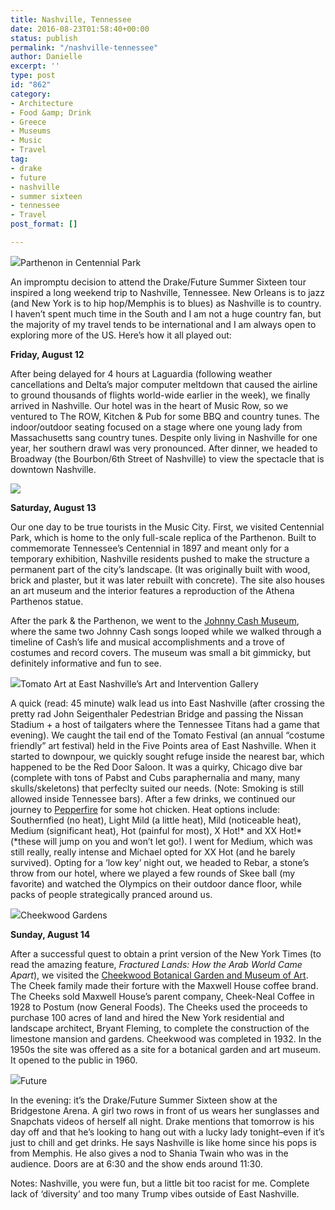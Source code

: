 ```yaml
---
title: Nashville, Tennessee
date: 2016-08-23T01:58:40+00:00
status: publish
permalink: "/nashville-tennessee"
author: Danielle
excerpt: ''
type: post
id: "862"
category:
- Architecture
- Food &amp; Drink
- Greece
- Museums
- Music
- Travel
tag:
- drake
- future
- nashville
- summer sixteen
- tennessee
- Travel
post_format: []

---
```

![](https://c7.staticflickr.com/9/8342/29062693342_c33e38e7f2_z.jpg)Parthenon in Centennial Park

An impromptu decision to attend the Drake/Future Summer Sixteen tour inspired a long weekend trip to Nashville, Tennessee. New Orleans is to jazz (and New York is to hip hop/Memphis is to blues) as Nashville is to country. I haven’t spent much time in the South and I am not a huge country fan, but the majority of my travel tends to be international and I am always open to exploring more of the US. Here’s how it all played out:

**Friday, August 12**

After being delayed for 4 hours at Laguardia (following weather cancellations and Delta’s major computer meltdown that caused the airline to ground thousands of flights world-wide earlier in the week), we finally arrived in Nashville. Our hotel was in the heart of Music Row, so we ventured to The ROW, Kitchen & Pub for some BBQ and country tunes. The indoor/outdoor seating focused on a stage where one young lady from Massachusetts sang country tunes. Despite only living in Nashville for one year, her southern drawl was very pronounced. After dinner, we headed to Broadway (the Bourbon/6th Street of Nashville) to view the spectacle that is downtown Nashville.

![](https://c5.staticflickr.com/9/8452/29062694332_523db9a574_z.jpg)

**Saturday, August 13**

Our one day to be true tourists in the Music City. First, we visited Centennial Park, which is home to the only full-scale replica of the Parthenon. Built to commemorate Tennessee’s Centennial in 1897 and meant only for a temporary exhibition, Nashville residents pushed to make the structure a permanent part of the city’s landscape. (It was originally built with wood, brick and plaster, but it was later rebuilt with concrete). The site also houses an art museum and the interior features a reproduction of the Athena Parthenos statue.

After the park & the Parthenon, we went to the [Johnny Cash Museum](http://www.johnnycashmuseum.com/), where the same two Johnny Cash songs looped while we walked through a timeline of Cash’s life and musical accomplishments and a trove of costumes and record covers. The museum was small a bit gimmicky, but definitely informative and fun to see.

  
![](https://c3.staticflickr.com/9/8369/28546744874_77e85d60d7_z.jpg)Tomato Art at East Nashville’s Art and Intervention Gallery

A quick (read: 45 minute) walk lead us into East Nashville (after crossing the pretty rad John Seigenthaler Pedestrian Bridge and passing the Nissan Stadium + a host of tailgaters where the Tennessee Titans had a game that evening). We caught the tail end of the Tomato Festival (an annual “costume friendly” art festival) held in the Five Points area of East Nashville. When it started to downpour, we quickly sought refuge inside the nearest bar, which happened to be the Red Door Saloon. It was a quirky, Chicago dive bar (complete with tons of Pabst and Cubs paraphernalia and many, many skulls/skeletons) that perfeclty suited our needs. (Note: Smoking is still allowed inside Tennessee bars). After a few drinks, we continued our journey to [Pepperfire](http://www.pepperfirehotchicken.com/) for some hot chicken. Heat options include: Southernfied (no heat), Light Mild (a little heat), Mild (noticeable heat), Medium (significant heat), Hot (painful for most), X Hot!* and XX Hot!* (*these will jump on you and won’t let go!). I went for Medium, which was still really, really intense and Michael opted for XX Hot (and he barely survived). Opting for a ‘low key’ night out, we headed to Rebar, a stone’s throw from our hotel, where we played a few rounds of Skee ball (my favorite) and watched the Olympics on their outdoor dance floor, while packs of people strategically pranced around us.

  
![](https://c1.staticflickr.com/9/8070/28546744224_2a115b0d6e_z.jpg)Cheekwood Gardens

**Sunday, August 14**

After a successful quest to obtain a print version of the New York Times (to read the amazing feature, _Fractured Lands: How the Arab World Came Apart_), we visited the [Cheekwood Botanical Garden and Museum of Art](http://www.cheekwood.org/). The Cheek family made their forture with the Maxwell House coffee brand. The Cheeks sold Maxwell House’s parent company, Cheek-Neal Coffee in 1928 to Postum (now General Foods). The Cheeks used the proceeds to purchase 100 acres of land and hired the New York residential and landscape architect, Bryant Fleming, to complete the construction of the limestone mansion and gardens. Cheekwood was completed in 1932. In the 1950s the site was offered as a site for a botanical garden and art museum. It opened to the public in 1960.

  
![](https://c4.staticflickr.com/9/8099/28549520683_75f58bd027_z.jpg)Future

In the evening: it’s the Drake/Future Summer Sixteen show at the Bridgestone Arena. A girl two rows in front of us wears her sunglasses and Snapchats videos of herself all night. Drake mentions that tomorrow is his day off and that he’s looking to hang out with a lucky lady tonight–even if it’s just to chill and get drinks. He says Nashville is like home since his pops is from Memphis. He also gives a nod to Shania Twain who was in the audience. Doors are at 6:30 and the show ends around 11:30.

Notes: Nashville, you were fun, but a little bit too racist for me. Complete lack of ‘diversity’ and too many Trump vibes outside of East Nashville.